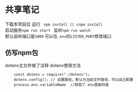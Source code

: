 # 共享笔记

下载本项目后 运行 `` npm install || cnpm install``  
启动服务`npm run start `
监听`npm run watch`  
默认监听端口是`3000` 可以在`.env`的`LISTEN_PORT`修改端口




## 仿写npm包
dotenv主文件做了注释
dotenv使用方法
````
    const dotenv = require("./dotenv");
    dotenv.config(); // 设置路径，默认为当前文件路径，可以自己配置
    process.env.variableName  //获取了.env里面的值
````

